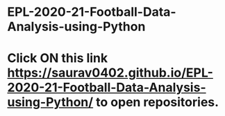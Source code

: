 # EPL-2020-21-Football-Data-Analysis-using-Python
# Click ON this link  https://saurav0402.github.io/EPL-2020-21-Football-Data-Analysis-using-Python/ to open repositories.
